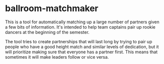 # ballroom-matchmaker

This is a tool for automatically matching up a large number of partners given a
few bits of information.  It's intended to help team captains pair up rookie
dancers at the beginning of the semester.

The tool tries to create partnerships that will last long by trying to pair up
people who have a good height match and similar levels of dedication, but it
will prioritize making sure that everyone has a partner first.  This means that
sometimes it will make leaders follow or vice versa.